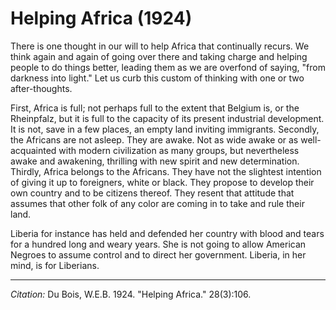 <!--
title:   Helping Africa
author:  Du Bois, W.E.B.
journal: The Crisis
year:    1924
volume:  28
issue:   3
pages:   106
-->
# Helping Africa (1924)

There is one thought in our will to help Africa that continually recurs. We think again and again of going over there and taking charge and helping people to do things better, leading them as we are overfond of saying, "from darkness into light." Let us curb this custom of thinking with one or two after-thoughts.

First, Africa is full; not perhaps full to the extent that Belgium is, or the Rheinpfalz, but it is full to the capacity of its present industrial development. It is not, save in a few places, an empty land inviting immigrants. Secondly, the Africans are not asleep. They are awake. Not as wide awake or as well-acquainted with modern civilization as many groups, but nevertheless awake and awakening, thrilling with new spirit and new determination. Thirdly, Africa belongs to the Africans. They have not the slightest intention of giving it up to foreigners, white or black. They propose to develop their own country and to be citizens thereof. They resent that attitude that assumes that other folk of any color are coming in to take and rule their land.

Liberia for instance has held and defended her country with blood and tears for a hundred long and weary years. She is not going to allow American Negroes to assume control and to direct her government. Liberia, in her mind, is for Liberians.


_________________
*Citation:* Du Bois, W.E.B. 1924. "Helping Africa." 28(3):106.
